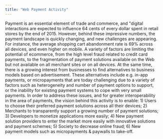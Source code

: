 ```yaml
---
title: "Web Payment Activity"
---
```


Payment is an essential element of trade and commerce, and "digital interactions are expected to influence 64 cents of every dollar spent in retail stores by the end of 2015. However, behind these impressive numbers, the payment landscape is quickly changing, and new challenges are appearing. For instance, the average shopping cart abandonment rate is 69% across all devices, and even higher on mobile. A variety of factors are limiting the potential of ecommerce, from the high level fraud related to credit card payments, to the fragmentation of payment solutions available on the Web but not available on all merchant sites or on all devices.
At the same time, there is a growing interest from businesses to find alternatives to business models based on advertisement. These alternatives include e.g. in-app payments, or micropayments that are today challenging due to a variety of factors such as heterogeneity and number of payment options to support, or the inability for existing payment systems to cope with very small payments.
In order to address these issues, and for greater interoperability in the area of payments, the vision behind this activity is to enable: 1) Users to choose their preferred payment solutions across all their devices; 2) Merchants to transparently support a growing number of payment solutions; 3) Developers to monetize applications more easily; 4) New payment solution providers to enter the market more easily with innovative solutions and payment schemes; 5) Society to decrease online fraud; 6) New payment models such as micropayments & paywalls to take-off.

